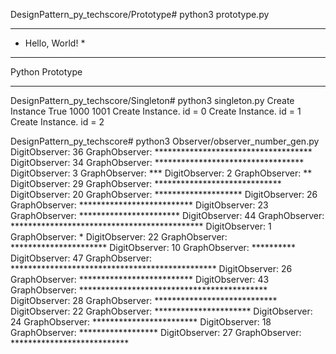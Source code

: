 

DesignPattern_py_techscore/Prototype# python3 prototype.py
*****************
* Hello, World! *
*****************
Python Prototype
________________

DesignPattern_py_techscore/Singleton# python3 singleton.py
Create Instance
True
1000 1001
Create Instance. id = 0
Create Instance. id = 1
Create Instance. id = 2

DesignPattern_py_techscore# python3 Observer/observer_number_gen.py
DigitObserver: 36
GraphObserver: ************************************
DigitObserver: 34
GraphObserver: **********************************
DigitObserver: 3
GraphObserver: ***
DigitObserver: 2
GraphObserver: **
DigitObserver: 29
GraphObserver: *****************************
DigitObserver: 20
GraphObserver: ********************
DigitObserver: 26
GraphObserver: **************************
DigitObserver: 23
GraphObserver: ***********************
DigitObserver: 44
GraphObserver: ********************************************
DigitObserver: 1
GraphObserver: *
DigitObserver: 22
GraphObserver: **********************
DigitObserver: 10
GraphObserver: **********
DigitObserver: 47
GraphObserver: ***********************************************
DigitObserver: 26
GraphObserver: **************************
DigitObserver: 43
GraphObserver: *******************************************
DigitObserver: 28
GraphObserver: ****************************
DigitObserver: 22
GraphObserver: **********************
DigitObserver: 24
GraphObserver: ************************
DigitObserver: 18
GraphObserver: ******************
DigitObserver: 27
GraphObserver: ***************************
